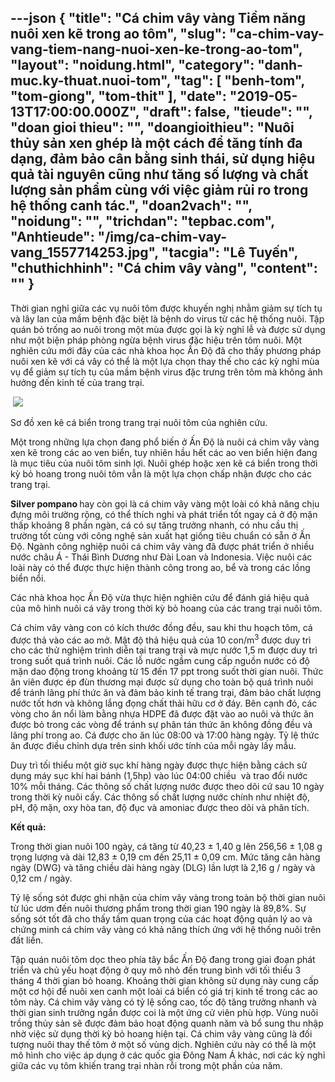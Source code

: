 ---json
{
    "title": "Cá chim vây vàng  Tiềm năng nuôi xen kẽ trong ao tôm",
    "slug": "ca-chim-vay-vang-tiem-nang-nuoi-xen-ke-trong-ao-tom",
    "layout": "noidung.html",
    "category": "danh-muc.ky-thuat.nuoi-tom",
    "tag": [
        "benh-tom",
        "tom-giong",
        "tom-thit"
    ],
    "date": "2019-05-13T17:00:00.000Z",
    "draft": false,
    "tieude": "",
    "doan gioi thieu": "",
    "doangioithieu": "Nuôi thủy sản xen ghép là một cách để tăng tính đa dạng, đảm bảo cân bằng sinh thái, sử dụng hiệu quả tài nguyên cũng như tăng số lượng và chất lượng sản phẩm cùng với việc giảm rủi ro trong hệ thống canh tác.",
    "doan2vach": "",
    "noidung": "",
    "trichdan": "tepbac.com",
    "Anhtieude": "/img/ca-chim-vay-vang_1557714253.jpg",
    "tacgia": "Lê Tuyến",
    "chuthichhinh": "Cá chim vây vàng",
    "__content__": ""
}
---
<p>Thời gian nghỉ giữa c&aacute;c vụ nu&ocirc;i t&ocirc;m được khuyến nghị nhằm giảm sự t&iacute;ch tụ v&agrave; l&acirc;y lan của mầm bệnh đặc biệt l&agrave; bệnh do virus từ c&aacute;c hệ thống nu&ocirc;i. Tập qu&aacute;n bỏ trống ao nu&ocirc;i trong một m&ugrave;a được gọi l&agrave; kỳ nghỉ lễ v&agrave; được sử dụng như một biện ph&aacute;p ph&ograve;ng ngừa bệnh virus đặc hiệu tr&ecirc;n t&ocirc;m nu&ocirc;i. Một nghi&ecirc;n cứu mới đ&acirc;y của c&aacute;c nh&agrave; khoa học Ấn Độ đ&atilde; cho thấy phương ph&aacute;p nu&ocirc;i xen kẽ với c&aacute; v&acirc;y c&oacute; thể l&agrave; một lựa chọn thay thế cho c&aacute;c kỳ nghỉ m&ugrave;a vụ để giảm sự t&iacute;ch tụ của mầm bệnh virus đặc trưng tr&ecirc;n t&ocirc;m m&agrave; kh&ocirc;ng ảnh hưởng đến kinh tế của trang trại.</p>

<p>&nbsp;<img src="https://tepbac.com/upload/images/2019/05/nuoi-xen-ke-ca-bien-trong-ao_1557713230.jpg" /></p>

<p>Sơ đồ xen kẽ c&aacute; biển trong trang trại nu&ocirc;i t&ocirc;m của nghi&ecirc;n cứu.</p>

<p>Một trong những lựa chọn đang phổ biến ở Ấn Độ l&agrave; nu&ocirc;i c&aacute; chim v&acirc;y v&agrave;ng xen kẽ trong c&aacute;c ao ven biển, tuy nhi&ecirc;n hầu hết c&aacute;c ao ven biển hiện đang l&agrave; mục ti&ecirc;u của nu&ocirc;i t&ocirc;m sinh lợi. Nu&ocirc;i gh&eacute;p hoặc xen kẽ c&aacute; biển trong thời kỳ bỏ hoang trong nu&ocirc;i t&ocirc;m vẫn l&agrave; một lựa chọn chấp nhận được cho c&aacute;c trang trại.</p>

<p><strong>Silver pompano&nbsp;</strong>hay c&ograve;n gọi l&agrave;<strong>&nbsp;</strong>c&aacute; chim v&acirc;y v&agrave;ng một lo&agrave;i c&oacute; khả năng chịu đựng m&ocirc;i trường rộng, c&oacute; thể th&iacute;ch nghi v&agrave; ph&aacute;t triển tốt ngay cả ở độ mặn thấp khoảng 8 phần ng&agrave;n, c&aacute; c&oacute; sự tăng trưởng nhanh, c&oacute; nhu cầu thị trường tốt c&ugrave;ng với c&ocirc;ng nghệ sản xuất hạt giống ti&ecirc;u chuẩn c&oacute; sẵn ở Ấn Độ. Ng&agrave;nh c&ocirc;ng nghiệp nu&ocirc;i c&aacute; chim v&acirc;y v&agrave;ng đ&atilde; được ph&aacute;t triển ở nhiều nước ch&acirc;u &Aacute; - Th&aacute;i B&igrave;nh Dương như Đ&agrave;i Loan v&agrave; Indonesia. Việc nu&ocirc;i c&aacute;c lo&agrave;i n&agrave;y c&oacute; thể được thực hiện th&agrave;nh c&ocirc;ng trong ao, bể v&agrave; trong c&aacute;c lồng biển nổi.&nbsp;</p>

<p>C&aacute;c nh&agrave; khoa học Ấn Độ vừa thực hiện nghi&ecirc;n cứu để đ&aacute;nh gi&aacute; hiệu quả của m&ocirc; h&igrave;nh nu&ocirc;i c&aacute; v&acirc;y trong thời kỳ bỏ hoang của c&aacute;c trang trại nu&ocirc;i t&ocirc;m.</p>

<p>C&aacute; chim v&acirc;y v&agrave;ng con c&oacute; k&iacute;ch thước đồng đều, sau khi thu hoạch t&ocirc;m, c&aacute; được thả v&agrave;o c&aacute;c ao mở. Mật độ thả hiệu quả của 10 con/m<sup>3</sup>&nbsp;được duy tr&igrave; cho c&aacute;c thử nghiệm tr&igrave;nh diễn tại trang trại v&agrave; mực nước 1,5 m được duy tr&igrave; trong suốt qu&aacute; tr&igrave;nh nu&ocirc;i. C&aacute;c lỗ nước ngầm cung cấp nguồn nước c&oacute; độ mặn dao động trong khoảng từ 15 đến 17 ppt trong suốt thời gian nu&ocirc;i. Thức ăn vi&ecirc;n được &eacute;p đ&ugrave;n thương mại được sử dụng cho to&agrave;n bộ qu&aacute; tr&igrave;nh nu&ocirc;i để tr&aacute;nh l&atilde;ng ph&iacute; thức ăn v&agrave; đảm bảo kinh tế trang trại, đảm bảo chất lượng nước tốt hơn v&agrave; kh&ocirc;ng lắng đọng chất thải hữu cơ ở đ&aacute;y. B&ecirc;n cạnh đ&oacute;, c&aacute;c v&ograve;ng cho ăn nổi l&agrave;m bằng nhựa HDPE đ&atilde; được đặt v&agrave;o ao nu&ocirc;i v&agrave; thức ăn được bỏ trong c&aacute;c v&ograve;ng để tr&aacute;nh sự ph&acirc;n t&aacute;n thức ăn kh&ocirc;ng đồng đều v&agrave; l&atilde;ng ph&iacute; trong ao. C&aacute; được cho ăn l&uacute;c 08:00 v&agrave; 17:00 h&agrave;ng ng&agrave;y. Tỷ lệ thức ăn được điều chỉnh dựa tr&ecirc;n sinh khối ước t&iacute;nh của mỗi ng&agrave;y lấy mẫu.</p>

<p>Duy tr&igrave; tối thiểu một giờ sục kh&iacute; h&agrave;ng ng&agrave;y được thực hiện bằng c&aacute;ch sử dụng m&aacute;y sục kh&iacute; hai b&aacute;nh (1,5hp) v&agrave;o l&uacute;c 04:00 chiều&nbsp; v&agrave; trao đổi nước 10% mỗi th&aacute;ng. C&aacute;c th&ocirc;ng số chất lượng nước được theo d&otilde;i cứ sau 10 ng&agrave;y trong thời kỳ nu&ocirc;i cấy. C&aacute;c th&ocirc;ng số chất lượng nước ch&iacute;nh như nhiệt độ, pH, độ mặn, oxy h&ograve;a tan, độ đục v&agrave; amoniac được theo d&otilde;i v&agrave; ph&acirc;n t&iacute;ch.</p>

<p><strong>Kết quả:</strong></p>

<p>Trong thời gian nu&ocirc;i 100 ng&agrave;y, c&aacute; tăng từ 40,23 &plusmn; 1,40 g l&ecirc;n 256,56 &plusmn; 1,08 g trọng lượng v&agrave; d&agrave;i 12,83 &plusmn; 0,19 cm đến 25,11 &plusmn; 0,09 cm. Mức tăng c&acirc;n h&agrave;ng ng&agrave;y (DWG) v&agrave; tăng chiều d&agrave;i h&agrave;ng ng&agrave;y (DLG) lần lượt l&agrave; 2,16 g / ng&agrave;y v&agrave; 0,12 cm / ng&agrave;y.</p>

<p>Tỷ lệ sống s&oacute;t được ghi nhận của chim v&acirc;y v&agrave;ng trong to&agrave;n bộ thời gian nu&ocirc;i từ l&uacute;c ươm đến nu&ocirc;i thương phẩm trong thời gian 190 ng&agrave;y l&agrave; 89,8%. Sự sống s&oacute;t tốt đ&atilde; cho thấy tầm quan trọng của c&aacute;c hoạt động quản l&yacute; ao v&agrave; chứng minh c&aacute; chim v&acirc;y v&agrave;ng c&oacute; khả năng th&iacute;ch ứng với hệ thống nu&ocirc;i tr&ecirc;n đất liền.&nbsp;</p>

<p>Tập qu&aacute;n nu&ocirc;i t&ocirc;m dọc theo ph&iacute;a t&acirc;y bắc Ấn Độ đang trong giai đoạn ph&aacute;t triển v&agrave; chủ yếu hoạt động ở quy m&ocirc; nhỏ đến trung b&igrave;nh với tối thiểu 3 th&aacute;ng 4 thời gian bỏ hoang. Khoảng thời gian kh&ocirc;ng sử dụng n&agrave;y cung cấp một cơ hội để nu&ocirc;i xen canh một lo&agrave;i c&aacute; biển c&oacute; gi&aacute; trị kinh tế trong c&aacute;c ao t&ocirc;m n&agrave;y. C&aacute; chim v&acirc;y v&agrave;ng c&oacute; tỷ lệ sống cao, tốc độ tăng trưởng nhanh v&agrave; thời gian sinh trưởng ngắn được coi l&agrave; một ứng cử vi&ecirc;n ph&ugrave; hợp. V&ugrave;ng nu&ocirc;i trồng thủy sản sẽ được đảm bảo hoạt động quanh năm v&agrave; bổ sung thu nhập nhờ việc sử dụng thời kỳ bỏ hoang hiện tại. C&aacute; chim v&acirc;y v&agrave;ng cũng l&agrave; đối tượng nu&ocirc;i thay thế t&ocirc;m ở một số v&ugrave;ng dịch. Nghi&ecirc;n cứu n&agrave;y c&oacute; thể l&agrave; một m&ocirc; h&igrave;nh cho việc &aacute;p dụng ở c&aacute;c quốc gia Đ&ocirc;ng Nam &Aacute; kh&aacute;c, nơi c&aacute;c kỳ nghỉ giữa c&aacute;c vụ t&ocirc;m khiến trang trại nh&agrave;n rỗi trong một phần của năm.</p>
